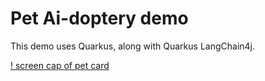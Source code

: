 # Pet Ai-doptery demo

This demo uses Quarkus, along with Quarkus LangChain4j.

[! screen cap of pet card](/readme-images/example-card.png)
